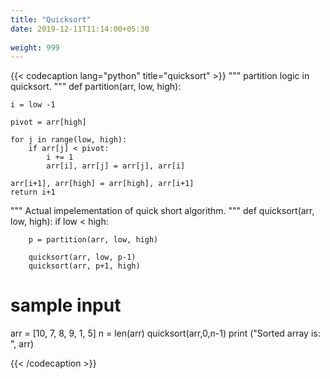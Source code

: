 ```yaml
---
title: "Quicksort"
date: 2019-12-11T11:14:00+05:30
 
weight: 999
---
```


{{< codecaption lang="python" title="quicksort" >}}
"""
partition logic in quicksort.
"""
def partition(arr, low, high):

    i = low -1

    pivot = arr[high]

    for j in range(low, high):
        if arr[j] < pivot:
            i += 1
            arr[i], arr[j] = arr[j], arr[i]

    arr[i+1], arr[high] = arr[high], arr[i+1]
    return i+1

"""
Actual impelementation of quick short algorithm.
"""
def quicksort(arr, low, high):
    if low < high:

        p = partition(arr, low, high)

        quicksort(arr, low, p-1)
        quicksort(arr, p+1, high)

# sample input

arr = [10, 7, 8, 9, 1, 5]
n = len(arr)
quicksort(arr,0,n-1)
print ("Sorted array is: ", arr)

{{< /codecaption >}}
